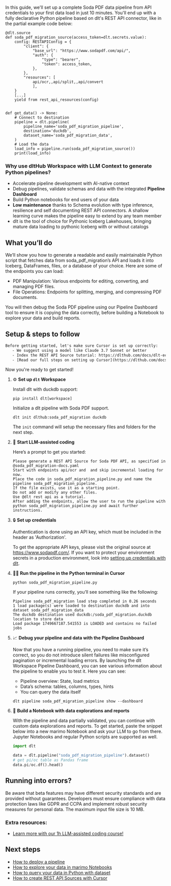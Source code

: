 In this guide, we'll set up a complete Soda PDF data pipeline from API credentials to your first data load in just 10 minutes. You'll end up with a fully declarative Python pipeline based on dlt's REST API connector, like in the partial example code below:

```python-outcome
@dlt.source
def soda_pdf_migration_source(access_token=dlt.secrets.value):
    config: RESTAPIConfig = {
        "client": {
            "base_url": "https://www.sodapdf.com/api/",
            "auth": {
                "type": "bearer",
                "token": access_token,
            },
        },
        "resources": [
            api/ocr,,api/split,,api/convert
            ],
    }
    [...]
    yield from rest_api_resources(config)


def get_data() -> None:
    # Connect to destination
    pipeline = dlt.pipeline(
        pipeline_name='soda_pdf_migration_pipeline',
        destination='duckdb',
        dataset_name='soda_pdf_migration_data', 
    )
    # Load the data
    load_info = pipeline.run(soda_pdf_migration_source())
    print(load_info) 
```

### Why use dltHub Workspace with LLM Context to generate Python pipelines?

- Accelerate pipeline development with AI-native context
- Debug pipelines, validate schemas and data with the integrated **Pipeline Dashboard**
- Build Python notebooks for end users of your data
- **Low maintenance** thanks to Schema evolution with type inference, resilience and self documenting REST API connectors. A shallow learning curve makes the pipeline easy to extend by any team member
- dlt is the tool of choice for Pythonic Iceberg Lakehouses, bringing mature data loading to pythonic Iceberg with or without catalogs

## What you’ll do

We’ll show you how to generate a readable and easily maintainable Python script that fetches data from soda_pdf_migration’s API and loads it into Iceberg, DataFrames, files, or a database of your choice. Here are some of the endpoints you can load:

- PDF Manipulation: Various endpoints for editing, converting, and managing PDF files.
- File Operations: Endpoints for splitting, merging, and compressing PDF documents.

You will then debug the Soda PDF pipeline using our Pipeline Dashboard tool to ensure it is copying the data correctly, before building a Notebook to explore your data and build reports.

## Setup & steps to follow

```default
Before getting started, let's make sure Cursor is set up correctly:
   - We suggest using a model like Claude 3.7 Sonnet or better
   - Index the REST API Source tutorial: https://dlthub.com/docs/dlt-ecosystem/verified-sources/rest_api/ and add it to context as **@dlt rest api**
   - [Read our full steps on setting up Cursor](https://dlthub.com/docs/dlt-ecosystem/llm-tooling/cursor-restapi#23-configuring-cursor-with-documentation)
```

Now you're ready to get started!

1. ⚙️ **Set up `dlt` Workspace**
    
    Install dlt with duckdb support:
    ```shell
    pip install dlt[workspace]
    ```

    Initialize a dlt pipeline with Soda PDF support.
    ```shell
    dlt init dlthub:soda_pdf_migration duckdb
    ```

    The `init` command will setup the necessary files and folders for the next step.
    
2. 🤠 **Start LLM-assisted coding**
    
    Here’s a prompt to get you started:
    
    ```prompt
    Please generate a REST API Source for Soda PDF API, as specified in @soda_pdf_migration-docs.yaml 
    Start with endpoints api/ocr and  and skip incremental loading for now. 
    Place the code in soda_pdf_migration_pipeline.py and name the pipeline soda_pdf_migration_pipeline. 
    If the file exists, use it as a starting point. 
    Do not add or modify any other files. 
    Use @dlt rest api as a tutorial. 
    After adding the endpoints, allow the user to run the pipeline with python soda_pdf_migration_pipeline.py and await further instructions.
    ```

    
3. 🔒 **Set up credentials** 
    
    Authentication is done using an API key, which must be included in the header as 'Authorization'.
    
    To get the appropriate API keys, please visit the original source at https://www.sodapdf.com/.
    If you want to protect your environment secrets in a production environment, look into [setting up credentials with dlt](https://dlthub.com/docs/walkthroughs/add_credentials).
    
4. 🏃‍♀️ **Run the pipeline in the Python terminal in Cursor**
    
    ```shell
    python soda_pdf_migration_pipeline.py
    ```
    
    If your pipeline runs correctly, you’ll see something like the following:
    
    ```shell
    Pipeline soda_pdf_migration load step completed in 0.26 seconds
    1 load package(s) were loaded to destination duckdb and into dataset soda_pdf_migration_data
    The duckdb destination used duckdb:/soda_pdf_migration.duckdb location to store data
    Load package 1749667187.541553 is LOADED and contains no failed jobs
    ```
    
5. 📈 **Debug your pipeline and data with the Pipeline Dashboard**

    Now that you have a running pipeline, you need to make sure it’s correct, so you do not introduce silent failures like misconfigured pagination or incremental loading errors. By launching the dlt Workspace Pipeline Dashboard, you can see various information about the pipeline to enable you to test it. Here you can see:
    - Pipeline overview: State, load metrics
    - Data’s schema: tables, columns, types, hints
    - You can query the data itself
    
    ```shell
    dlt pipeline soda_pdf_migration_pipeline show --dashboard
    ```
    
6. 🐍 **Build a Notebook with data explorations and reports**

    With the pipeline and data partially validated, you can continue with custom data explorations and reports. To get started, paste the snippet below into a new marimo Notebook and ask your LLM to go from there. Jupyter Notebooks and regular Python scripts are supported as well.

    
    ```python
    import dlt

   data = dlt.pipeline("soda_pdf_migration_pipeline").dataset()
   # get pi/oc table as Pandas frame
   data.pi/oc.df().head()
    ```

## Running into errors?

Be aware that beta features may have different security standards and are provided without guarantees. Developers must ensure compliance with data protection laws like GDPR and CCPA and implement robust security measures for personal data. The maximum input file size is 10 MB.

### Extra resources:

- [Learn more with our 1h LLM-assisted coding course!](https://www.youtube.com/watch?v=GGid70rnJuM)

## Next steps

- [How to deploy a pipeline](https://dlthub.com/docs/walkthroughs/deploy-a-pipeline)
- [How to explore your data in marimo Notebooks](https://dlthub.com/docs/general-usage/dataset-access/marimo)
- [How to query your data in Python with dataset](https://dlthub.com/docs/general-usage/dataset-access/dataset)
- [How to create REST API Sources with Cursor](https://dlthub.com/docs/dlt-ecosystem/llm-tooling/cursor-restapi)